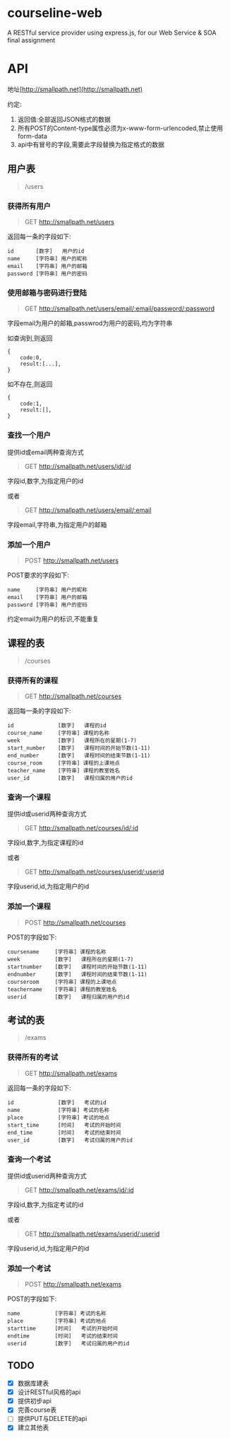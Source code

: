 # courseline-web

A RESTful service provider using express.js, for our Web Service & SOA final assignment

# API

地址[http://smallpath.net](http://smallpath.net)

约定:

1. 返回值:全部返回JSON格式的数据 
2. 所有POST的Content-type属性必须为x-www-form-urlencoded,禁止使用form-data 
3. api中有冒号的字段,需要此字段替换为指定格式的数据 

## 用户表

>/users

### 获得所有用户
> GET http://smallpath.net/users

返回每一条的字段如下:
```
id       [数字]   用户的id
name     [字符串] 用户的昵称
email    [字符串] 用户的邮箱
password [字符串] 用户的密码
```

### 使用邮箱与密码进行登陆

>GET http://smallpath.net/users/email/:email/password/:password

字段email为用户的邮箱,passwrod为用户的密码,均为字符串

如查询到,则返回
```
{
    code:0,
    result:[...],
}
```

如不存在,则返回
```
{
    code:1,
    result:[],
}
```

### 查找一个用户
提供id或email两种查询方式

> GET http://smallpath.net/users/id/:id

字段id,数字,为指定用户的id

或者

> GET http://smallpath.net/users/email/:email

字段email,字符串,为指定用户的邮箱

### 添加一个用户
> POST http://smallpath.net/users

POST要求的字段如下:
```
name     [字符串] 用户的昵称
email    [字符串] 用户的邮箱
password [字符串] 用户的密码
```

约定email为用户的标识,不能重复

## 课程的表

>/courses

### 获得所有的课程

> GET http://smallpath.net/courses

返回每一条的字段如下:
```
id              [数字]   课程的id
course_name     [字符串] 课程的名称
week            [数字]   课程所在的星期(1-7)
start_number    [数字]   课程时间的开始节数(1-11)
end_number      [数字]   课程时间的结束节数(1-11)
course_room     [字符串] 课程的上课地点
teacher_name    [字符串] 课程的教室姓名
user_id         [数字]   课程归属的用户的id
```

### 查询一个课程

提供id或userid两种查询方式

> GET http://smallpath.net/courses/id/:id

字段id,数字,为指定课程的id

或者

> GET http://smallpath.net/courses/userid/:userid

字段userid,id,为指定用户的id

### 添加一个课程

> POST http://smallpath.net/courses

POST的字段如下:
```
coursename     [字符串] 课程的名称
week           [数字]   课程所在的星期(1-7)
startnumber    [数字]   课程时间的开始节数(1-11)
endnumber      [数字]   课程时间的结束节数(1-11)
courseroom     [字符串] 课程的上课地点
teachername    [字符串] 课程的教室姓名
userid         [数字]   课程归属的用户的id
```

## 考试的表

>/exams

### 获得所有的考试

> GET http://smallpath.net/exams

返回每一条的字段如下:
```
id              [数字]   考试的id
name            [字符串] 考试的名称
place           [字符串] 考试的地点
start_time      [时间]   考试的开始时间
end_time        [时间]   考试的结束时间
user_id         [数字]   考试归属的用户的id
```

### 查询一个考试

提供id或userid两种查询方式

> GET http://smallpath.net/exams/id/:id

字段id,数字,为指定考试的id

或者

> GET http://smallpath.net/exams/userid/:userid

字段userid,id,为指定用户的id

### 添加一个考试

> POST http://smallpath.net/exams

POST的字段如下:
```
name           [字符串] 考试的名称
place          [字符串] 考试的地点
starttime      [时间]   考试的开始时间
endtime        [时间]   考试的结束时间
userid         [数字]   考试归属的用户的id
```


## TODO
- [x] 数据库建表
- [x] 设计RESTful风格的api
- [x] 提供初步api
- [x] 完善course表
- [ ] 提供PUT与DELETE的api
- [x] 建立其他表
